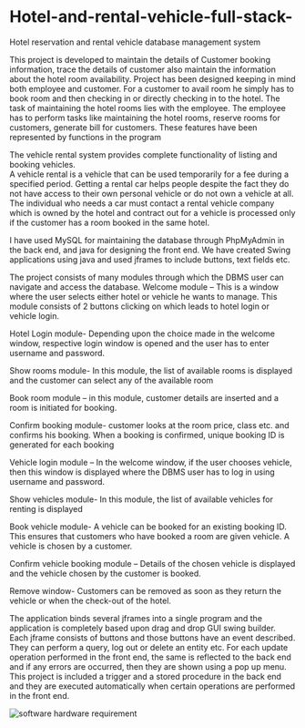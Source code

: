 # Hotel-and-rental-vehicle-full-stack-
Hotel reservation and rental vehicle database management system

This project is developed to maintain the details of Customer booking information, trace the details of customer also maintain the information about the hotel room availability. 
 Project has been designed keeping in mind both employee and customer. For a customer to avail room he simply has to book room and then checking in or directly checking in to the hotel. The task of maintaining the hotel rooms lies with the employee. The employee has to perform tasks like maintaining the hotel rooms, reserve rooms for customers, generate bill for customers. These features have been represented by functions in the program 
 
The vehicle rental system provides complete functionality of listing and booking vehicles.  
A vehicle rental is a vehicle that can be used temporarily for a fee during a specified period. Getting a rental car helps people despite the fact they do not have access to their own personal vehicle or do not own a vehicle at all. The individual who needs a car must contact a rental vehicle company which is owned by the hotel and contract out for a vehicle is processed only if the customer has a room booked in the same hotel.  

I have used MySQL for maintaining the database through PhpMyAdmin in the back end, and java for designing the front end. We have created Swing applications using java and used jframes to include buttons, text fields etc.  

The project consists of many modules through which the DBMS user can navigate and access the database. 
Welcome module – This is a window where the user selects either hotel or vehicle he wants to manage. 
This module consists of 2 buttons clicking on which leads to hotel login or vehicle login. 
 
Hotel Login module- Depending upon the choice made in the welcome window, respective login window is opened and the user has to enter username and password. 
  
Show rooms module- In this module, the list of available rooms is displayed and the customer can select any of the available room 
 
Book room module – in this module, customer details are inserted and a room is initiated for booking. 
 
Confirm booking module- customer looks at the room price, class etc. and confirms his booking. When a booking is confirmed, unique booking ID is generated for each booking 
 
Vehicle login module – In the welcome window, if the user chooses vehicle, then this window is displayed where the DBMS user has to log in using username and password.
 
Show vehicles module- In this module, the list of available vehicles for renting is displayed 
 
Book vehicle module- A vehicle can be booked for an existing booking ID. This ensures that customers who have booked a room are given vehicle. A vehicle is chosen by a customer. 
 
Confirm vehicle booking module – Details of the chosen vehicle is displayed and the vehicle chosen by the customer is booked. 
 
Remove window- Customers can be removed as soon as they return the vehicle or when the check-out of the hotel. 

The application binds several jframes into a single program and the application is completely based upon drag and drop GUI swing builder. 
Each jframe consists of buttons and those buttons have an event described. They can perform a query, log out or delete an entity etc. 
For each update operation performed in the front end, the same is reflected to the back end and if any errors are occurred, then they are shown using a pop up menu. 
This project is included a trigger and a stored procedure in the back end and they are executed automatically when certain operations are performed in the front end. 

  
![software hardware requirement](https://user-images.githubusercontent.com/40026126/41318972-dc60358c-6eb7-11e8-818d-f36f036ebc17.PNG)


  
  
